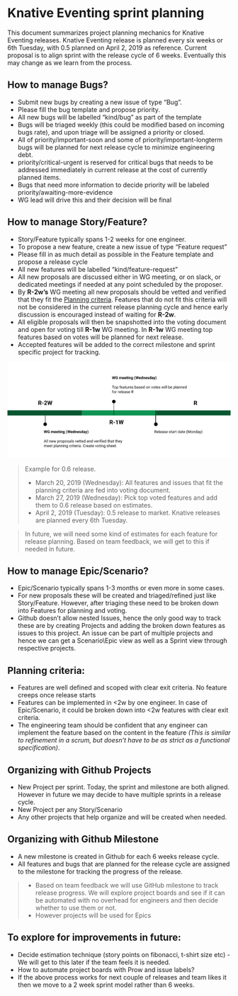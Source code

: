 # Knative Eventing sprint planning

This document summarizes project planning mechanics for Knative Eventing
releases. Knative Eventing release is planned every six weeks or 6th Tuesday,
with 0.5 planned on April 2, 2019 as reference. Current proposal is to align
sprint with the release cycle of 6 weeks. Eventually this may change as we learn
from the process.

## How to manage Bugs?

- Submit new bugs by creating a new issue of type “Bug”.
- Please fill the bug template and propose priority.
- All new bugs will be labelled “kind/bug” as part of the template
- Bugs will be triaged weekly (this could be modified based on incoming bugs
  rate), and upon triage will be assigned a priority or closed.
- All of priority/important-soon and some of priority/important-longterm bugs
  will be planned for next release cycle to minimize engineering debt.
- priority/critical-urgent is reserved for critical bugs that needs to be
  addressed immediately in current release at the cost of currently planned
  items.
- Bugs that need more information to decide priority will be labeled
  priority/awaiting-more-evidence
- WG lead will drive this and their decision will be final

## How to manage Story/Feature?

- Story/Feature typically spans 1-2 weeks for one engineer.
- To propose a new feature, create a new issue of type “Feature request”
- Please fill in as much detail as possible in the Feature template and propose
  a release cycle
- All new features will be labelled “kind/feature-request”
- All new proposals are discussed either in WG meeting, or on slack, or
  dedicated meetings if needed at any point scheduled by the proposer.
- By **R-2w’s** WG meeting all new proposals should be vetted and verified that
  they fit the [Planning criteria](#planning-criteria). Features that do not fit
  this criteria will not be considered in the current release planning cycle and
  hence early discussion is encouraged instead of waiting for **R-2w**.
- All eligible proposals will then be snapshotted into the voting document and
  open for voting till **R-1w** WG meeting. In **R-1w** WG meeting top features
  based on votes will be planned for next release.
- Accepted features will be added to the correct milestone and sprint specific
  project for tracking.

![planning overview](images/featureplanning.png)

> Example for 0.6 release.
>
> - March 20, 2019 (Wednesday): All features and issues that fit the planning
>   criteria are fed into voting document.
> - March 27, 2019 (Wednesday): Pick top voted features and add them to 0.6
>   release based on estimates.
> - April 2, 2019 (Tuesday): 0.5 release to market. Knative releases are planned
>   every 6th Tuesday.

> In future, we will need some kind of estimates for each feature for release
> planning. Based on team feedback, we will get to this if needed in future.

## How to manage Epic/Scenario?

- Epic/Scenario typically spans 1-3 months or even more in some cases.
- For new proposals these will be created and triaged/refined just like
  Story/Feature. However, after triaging these need to be broken down into
  Features for planning and voting.
- Github doesn’t allow nested Issues, hence the only good way to track these are
  by creating Projects and adding the broken down features as issues to this
  project. An issue can be part of multiple projects and hence we can get a
  Scenario\Epic view as well as a Sprint view through respective projects.

## Planning criteria:

- Features are well defined and scoped with clear exit criteria. No feature
  creeps once release starts
- Features can be implemented in <2w by one engineer. In case of Epic/Scenario,
  it could be broken down into <2w features with clear exit criteria.
- The engineering team should be confident that any engineer can implement the
  feature based on the content in the feature _(This is similar to refinement in
  a scrum, but doesn’t have to be as strict as a functional specification)_.

## Organizing with Github Projects

- New Project per sprint. Today, the sprint and milestone are both aligned.
  However in future we may decide to have multiple sprints in a release cycle.
- New Project per any Story/Scenario
- Any other projects that help organize and will be created when needed.

## Organizing with Github Milestone

- A new milestone is created in Github for each 6 weeks release cycle.
- All features and bugs that are planned for the release cycle are assigned to
  the milestone for tracking the progress of the release.

> - Based on team feedback we will use GitHub milestone to track release
>   progress. We will explore project boards and see if it can be automated with
>   no overhead for engineers and then decide whether to use them or not.
> - However projects will be used for Epics

## To explore for improvements in future:

- Decide estimation technique (story points on fibonacci, t-shirt size etc) - We
  will get to this later if the team feels it is needed.
- How to automate project boards with Prow and issue labels?
- If the above process works for next couple of releases and team likes it then
  we move to a 2 week sprint model rather than 6 weeks.
